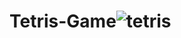 # Tetris-Game![tetris](https://user-images.githubusercontent.com/105198655/170966594-1cfa0ec7-3a20-4255-aea7-66ba659ae8c2.png)

